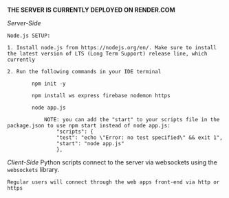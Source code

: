 **THE SERVER IS CURRENTLY DEPLOYED ON RENDER.COM**


*Server-Side*

    Node.js SETUP:

    1. Install node.js from https://nodejs.org/en/. Make sure to install the latest version of LTS (Long Term Support) release line, which currently

    2. Run the following commands in your IDE terminal

            npm init -y

            npm install ws express firebase nodemon https

            node app.js

                NOTE: you can add the "start" to your scripts file in the package.json to use npm start instead of node app.js:
                    "scripts": {
                    "test": "echo \"Error: no test specified\" && exit 1",
                    "start": "node app.js"
                    },

*Client-Side*
    Python scripts connect to the server via  websockets using the `websockets` library. 

    Regular users will connect through the web apps front-end via http or https




